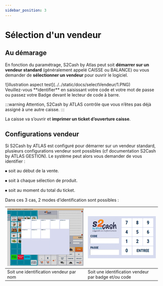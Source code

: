 ```yaml
---
sidebar_position: 3
---
```


# Sélection d'un vendeur

## Au démarage


En fonction du paramétrage, S2Cash by Atlas peut soit **démarrer sur un vendeur standard** (généralement appelé CAISSE ou BALANCE) ou vous demander de **sélectionner un vendeur** pour ouvrir le logiciel.

<div className="contenaireImg">
![illustration aspect test](../../static/docs/selectVendeur/1.PNG)
</div>
Veuillez-vous **identifier** en saisissant votre code et votre mot de passe ou passez votre Badge devant le lecteur de code à barre.

 
:::warning
Attention, S2Cash by ATLAS contrôle que vous n’êtes pas déjà assigné à une autre caisse.
:::

La caisse va s’ouvrir et **imprimer un ticket d’ouverture caisse**.

## Configurations vendeur

Si S2Cash by ATLAS est configuré pour démarrer sur un vendeur standard, plusieurs configurations vendeur sont possibles (cf documentation S2Cash by ATLAS GESTION). Le système peut alors vous demander de vous identifier :


⦁	soit au début de la vente.

⦁	soit à chaque sélection de produit.

⦁	soit au moment du total du ticket.


Dans ces 3 cas, 2 modes d’identification sont possibles :

| ![illustration aspect test](../../static/docs/beggingday/1.PNG) | ![illustration aspect test](../../static/docs/selectVendeur/1.PNG) | 
|-----------|-----------|
|Soit une identification vendeur par nom| Soit une identification vendeur par badge et/ou code |
